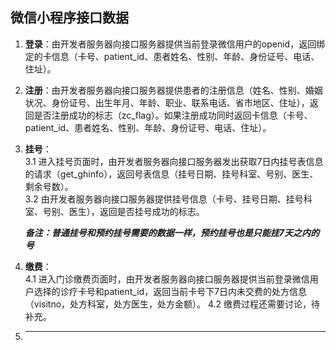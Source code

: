 ## 微信小程序接口数据

1. **登录**：由开发者服务器向接口服务器提供当前登录微信用户的openid，返回绑定的卡信息（卡号、patient_id、患者姓名、性别、年龄、身份证号、电话、住址）。
2. **注册**：由开发者服务器向接口服务器提供患者的注册信息（姓名、性别、婚姻状况、身份证号、出生年月、年龄、职业、联系电话、省市地区、住址），返回是否注册成功的标志（zc_flag）。如果注册成功同时返回卡信息（卡号、patient_id、患者姓名、性别、年龄、身份证号、电话、住址）。  
3. **挂号**：  
    3.1 进入挂号页面时，由开发者服务器向接口服务器发出获取7日内挂号表信息的请求（get_ghinfo），返回号表信息（挂号日期、挂号科室、号别、医生、剩余号数）。  
    3.2 由开发者服务器向接口服务器提供挂号信息（卡号、挂号日期、挂号科室、号别、医生），返回是否挂号成功的标志。  

    ***备注：普通挂号和预约挂号需要的数据一样，预约挂号也是只能挂7天之内的号***
4. **缴费**：  
    4.1 进入门诊缴费页面时，由开发者服务器向接口服务器提供当前登录微信用户选择的诊疗卡号和patient_id，返回当前卡号下7日内未交费的处方信息（visitno，处方科室，处方医生，处方金额）。
    4.2 缴费过程还需要讨论，待补充。
5. ****